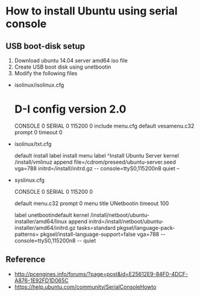 How to install Ubuntu using serial console
==========================================

USB boot-disk setup
------------------------------------------

1. Download ubuntu 14.04 server amd64 iso file
2. Create USB boot disk using unetbootin
3. Modify the following files

- isolinux/isolinux.cfg

	# D-I config version 2.0
	CONSOLE 0
	SERIAL 0 115200 0
	include menu.cfg
	default vesamenu.c32
	prompt 0
	timeout 0

- isolinux/txt.cfg

	default install
	label install
	  menu label ^Install Ubuntu Server
	  kernel /install/vmlinuz
	  append  file=/cdrom/preseed/ubuntu-server.seed vga=788 initrd=/install/initrd.gz -- console=ttyS0,115200n8 quiet –

- syslinux.cfg

	CONSOLE 0
	SERIAL 0 115200 0
	
	default menu.c32
	prompt 0
	menu title UNetbootin
	timeout 100
	
	label unetbootindefault
	kernel /install/netboot/ubuntu-installer/amd64/linux
	append initrd=/install/netboot/ubuntu-installer/amd64/initrd.gz tasks=standard pkgsel/language-pack-patterns= pkgsel/install-language-support=false vga=788 -- console=ttyS0,115200n8 -- quiet


Reference
------------------------------------------
- http://pcengines.info/forums/?page=post&id=E25612E9-84F0-4DCF-A876-1E92FD1D065C
- https://help.ubuntu.com/community/SerialConsoleHowto
